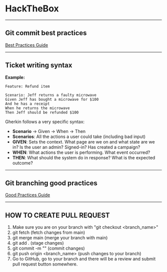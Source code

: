 # HackTheBox

---

## Git commit best practices
[Best Practices Guide](https://gist.github.com/luismts/495d982e8c5b1a0ced4a57cf3d93cf60)

---

## Ticket writing syntax

**Example:**

    Feature: Refund item

    Scenario: Jeff returns a faulty microwave 
    Given Jeff has bought a microwave for $100
    And he has a receipt
    When he returns the microwave
    Then Jeff should be refunded $100

Gherkin follows a very specific syntax:

- **Scenario** -> Given -> When -> Then
- **Scenarios**: All the actions a user could take (including bad input)
- **GIVEN**: Sets the context. What page are we on and what state are we in? Is the user an admin? Signed-in? Has created a campaign?
- **WHEN**: What actions the user is performing. What event occurred?
- **THEN**: What should the system do in response? What is the expected outcome?

---

## Git branching good practices
[Good Practices Guide](https://learn.microsoft.com/en-us/azure/devops/repos/git/git-branching-guidance?view=azure-devops)

---

## HOW TO CREATE PULL REQUEST

1. Make sure you are on your branch with "git checkout <branch_name>"
2. git fetch (fetch changes from main)
3. git merge main (merge your branch with main)
4. git add . (stage changes)
5. git commit -m "<message>" (commit changes)
6. git push origin <branch_name> (push changes to your branch)
7. Go to GitHub, go to your branch and there will be a review and submit pull request button somewhere.

